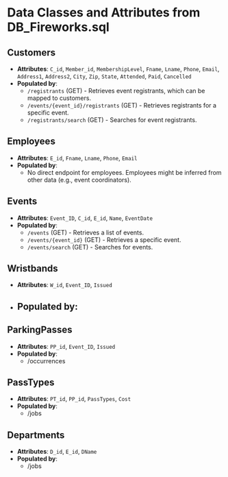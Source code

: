 # Data Classes and Attributes from DB_Fireworks.sql

## Customers
- **Attributes**: `C_id`, `Member_id`, `MembershipLevel`, `Fname`, `Lname`, `Phone`, `Email`, `Address1`, `Address2`, `City`, `Zip`, `State`, `Attended`, `Paid`, `Cancelled`
- **Populated by**:
  - `/registrants` (GET) - Retrieves event registrants, which can be mapped to customers.
  - `/events/{event_id}/registrants` (GET) - Retrieves registrants for a specific event.
  - `/registrants/search` (GET) - Searches for event registrants.

## Employees
- **Attributes**: `E_id`, `Fname`, `Lname`, `Phone`, `Email`
- **Populated by**:
  - No direct endpoint for employees. Employees might be inferred from other data (e.g., event coordinators).

## Events
- **Attributes**: `Event_ID`, `C_id`, `E_id`, `Name`, `EventDate`
- **Populated by**:
  - `/events` (GET) - Retrieves a list of events.
  - `/events/{event_id}` (GET) - Retrieves a specific event.
  - `/events/search` (GET) - Searches for events.

## Wristbands
- **Attributes**: `W_id`, `Event_ID`, `Issued`
- **Populated by**:
  - 

## ParkingPasses
- **Attributes**: `PP_id`, `Event_ID`, `Issued`
- **Populated by**:
  - /occurrences

## PassTypes
- **Attributes**: `PT_id`, `PP_id`, `PassTypes`, `Cost`
- **Populated by**:
  - /jobs

## Departments
- **Attributes**: `D_id`, `E_id`, `DName`
- **Populated by**:
  - /jobs
